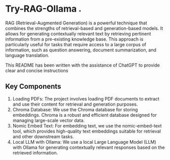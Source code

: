 # Try-RAG-Ollama <img src="https://github.com/Farlos3/Try-RAG-Ollama/assets/86741684/28d8eeef-77cb-4701-bb0b-09b06cec40fb" alt="image" width="10"/>

RAG (Retrieval-Augmented Generation) is a powerful technique that combines the strengths of retrieval-based and generation-based models. It allows for generating contextually relevant text by retrieving pertinent information from a pre-existing knowledge base. This approach is particularly useful for tasks that require access to a large corpus of information, such as question answering, document summarization, and language translation.

This README has been written with the assistance of ChatGPT to provide clear and concise instructions

## Key Components
1. Loading PDFs: The project involves loading PDF documents to extract and use their content for retrieval and generation purposes.
2. Chroma Database: We use the Chroma database for storing embeddings. Chroma is a robust and efficient database designed for managing large-scale vector data.
3. Nomic Embed Text: For embedding text, we use the nomic-embed-text tool, which provides high-quality text embeddings suitable for retrieval and other downstream tasks.
4. Local LLM with Ollama: We use a local Large Language Model (LLM) with Ollama for generating contextually relevant responses based on the retrieved information.
 
